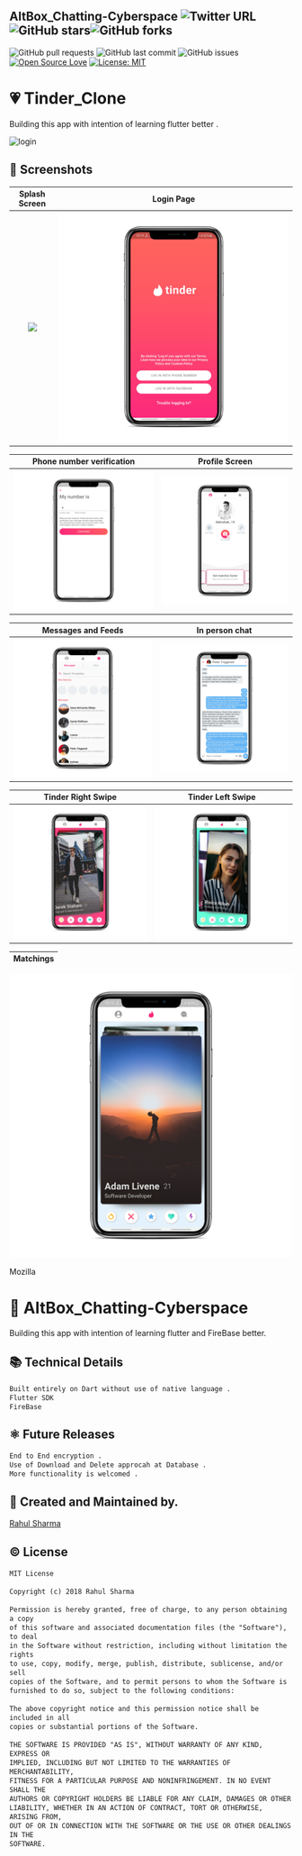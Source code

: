 ## AltBox_Chatting-Cyberspace ![Twitter URL](https://img.shields.io/twitter/url?style=social&url=https://twitter.com/rahuldcrm) ![GitHub stars](https://img.shields.io/github/stars/Noxx-7/AltBox_Chatting-Cyberspace?style=social)![GitHub forks](https://img.shields.io/github/forks/Noxx-7/AltBox_Chatting-Cyberspace?style=social) 
![GitHub pull requests](https://img.shields.io/github/issues-pr/Noxx-7/AltBox_Chatting-Cyberspace) ![GitHub last commit](https://img.shields.io/github/last-commit/Noxx-7/AltBox_Chatting-Cyberspace)  ![GitHub issues](https://img.shields.io/github/issues-raw/Noxx-7/AltBox_Chatting-Cyberspace) [![Open Source Love](https://badges.frapsoft.com/os/v2/open-source.svg?v=103)](https://github.com/Noxx-7/AltBox_Chatting-Cyberspace)
[![License: MIT](https://img.shields.io/badge/License-MIT-yellow.svg)](https://opensource.org/licenses/MIT)


# 💗 Tinder_Clone

Building this app with intention of learning flutter better .

![login](https://github.com/Noxx-7/AltBox_Chatting-Cyberspace/assets/83027100/60d050a7-12a0-4489-8bbf-f6c692080fa0)




## 📱 Screenshots
|                                                     Splash Screen                                                      |                                                   Login Page                                                   |
|:----------------------------------------------------------------------------------------------------------------------:|:--------------------------------------------------------------------------------------------------------------:|
| ![](https://github.com/Noxx-7/AltBox_Chatting-Cyberspace/assets/83027100/60d050a7-12a0-4489-8bbf-f6c692080fa0) | ![](https://github.com/iamabhishek229313/tinder_clone/blob/master/screenshots/tinder_clone_login.png?raw=true) |

|                                          Phone number verification                                           |                                                  Profile Screen                                                  |
|:------------------------------------------------------------------------------------------------------------:|:----------------------------------------------------------------------------------------------------------------:|
| ![](https://github.com/iamabhishek229313/tinder_clone/blob/master/screenshots/tinder_clone_otp.png?raw=true) | ![](https://github.com/iamabhishek229313/tinder_clone/blob/master/screenshots/tinder_clone_profile.png?raw=true) |


|                                                    Messages and Feeds                                                     |                                                    In person chat                                                     |
|:-------------------------------------------------------------------------------------------------------------------------:|:---------------------------------------------------------------------------------------------------------------------:|
| ![](https://github.com/iamabhishek229313/tinder_clone/blob/master/screenshots/tinder_clone_messagesandfeeds.png?raw=true) | ![](https://github.com/iamabhishek229313/tinder_clone/blob/master/screenshots/tinder_clone_InChatScreen.png?raw=true) |

|                                              Tinder Right Swipe                                               |                                               Tinder Left Swipe                                               |
|:-------------------------------------------------------------------------------------------------------------:|:-------------------------------------------------------------------------------------------------------------:|
| ![](https://github.com/iamabhishek229313/tinder_clone/blob/master/screenshots/tinder_clone_nope.png?raw=true) | ![](https://github.com/iamabhishek229313/tinder_clone/blob/master/screenshots/tinder_clone_like.png?raw=true) |

 Matchings     |
:-------------------------:|
![](https://github.com/iamabhishek229313/tinder_clone/blob/master/screenshots/tinder_clone_main.png)



Mozilla

# 🤖 AltBox_Chatting-Cyberspace

Building this app with intention of learning flutter and FireBase better.



## 📚 Technical Details
```
Built entirely on Dart without use of native language . 
Flutter SDK
FireBase
```
## ⚛ Future Releases
```
End to End encryption .
Use of Download and Delete approcah at Database .
More functionality is welcomed .
```


## 🙋 Created and Maintained by. 
[Rahul Sharma](https://github.com/Noxx-7)

## © License 
```
MIT License

Copyright (c) 2018 Rahul Sharma

Permission is hereby granted, free of charge, to any person obtaining a copy
of this software and associated documentation files (the "Software"), to deal
in the Software without restriction, including without limitation the rights
to use, copy, modify, merge, publish, distribute, sublicense, and/or sell
copies of the Software, and to permit persons to whom the Software is
furnished to do so, subject to the following conditions:

The above copyright notice and this permission notice shall be included in all
copies or substantial portions of the Software.

THE SOFTWARE IS PROVIDED "AS IS", WITHOUT WARRANTY OF ANY KIND, EXPRESS OR
IMPLIED, INCLUDING BUT NOT LIMITED TO THE WARRANTIES OF MERCHANTABILITY,
FITNESS FOR A PARTICULAR PURPOSE AND NONINFRINGEMENT. IN NO EVENT SHALL THE
AUTHORS OR COPYRIGHT HOLDERS BE LIABLE FOR ANY CLAIM, DAMAGES OR OTHER
LIABILITY, WHETHER IN AN ACTION OF CONTRACT, TORT OR OTHERWISE, ARISING FROM,
OUT OF OR IN CONNECTION WITH THE SOFTWARE OR THE USE OR OTHER DEALINGS IN THE
SOFTWARE.
```
